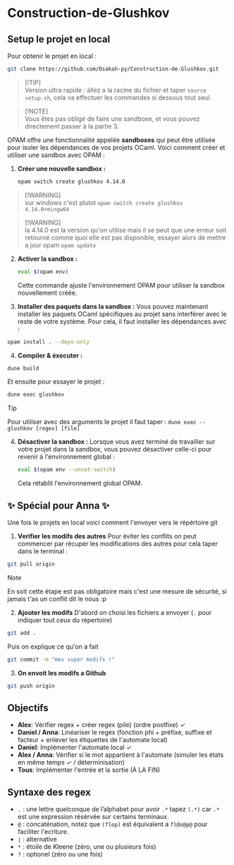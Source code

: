 # Construction-de-Glushkov

## Setup le projet en local

Pour obtenir le projet en local :
```bash
git clone https://github.com/Osakah-py/Construction-de-Glushkov.git
```
> [!TIP]\
> Version ultra rapide : àllez a la racine du fichier et taper ```source setup.sh```, cela va effectuer les commandes si dessous tout seul.

> [!NOTE]\
> Vous êtes pas obligé de faire une sandboxe, et vous pouvez directement passer à la partie 3.

OPAM offre une fonctionnalité appelée **sandboxes** qui peut être utilisée pour isoler les dépendances de vos projets OCaml.
Voici comment créer et utiliser une sandbox avec OPAM :

1. **Créer une nouvelle sandbox :**
   ```bash
   opam switch create glushkov 4.14.0
   ```
> [!WARNING]\
> sur windows c'est plutot ```opam switch create glushkov 4.14.0+mingw64```

> [!WARNING]\
>la 4.14.0 est la version qu'on utilise mais il se peut que une erreur soit retourné comme quoi elle est pas disponible, essayer alors de mettre a jour opam ```opam update``` 


2. **Activer la sandbox :**
   ```bash
   eval $(opam env)
   ```

   Cette commande ajuste l'environnement OPAM pour utiliser la sandbox nouvellement créée.

3. **Installer des paquets dans la sandbox :**
   Vous pouvez maintenant installer les paquets OCaml spécifiques au projet sans interférer avec le reste de votre système. Pour cela, il faut installer les dépendances avec :
```bash
opam install . --deps-only
```
4. **Compiler & éxecuter :**
```bash
dune build
```
Et ensuite pour essayer le projet : 
```bash
dune exec glushkov
```
> [!TIP]
> Pour utiliser avec des arguments le projet il faut taper : ```dune exec -- glushkov [regex] [file]```

4. **Désactiver la sandbox :**
   Lorsque vous avez terminé de travailler sur votre projet dans la sandbox, vous pouvez désactiver celle-ci pour revenir à l'environnement global :
   ```bash
   eval $(opam env --unset-switch)
   ```

   Cela rétablit l'environnement global OPAM.

## ✨ Spécial pour Anna ✨
Une fois le projets en local voici comment l'envoyer vers le répértoire git 
1. **Verifier les modifs des autres**
Pour éviter les conflits on peut commencer par récuper les modifications des autres pour cela taper dans le terminal :
```bash
git pull origin
```
> [!NOTE]
> En soit cette étape est pas obligatoire mais c'est une mesure de sécurité, si jamais t'as un conflit dit le nous :p

2. **Ajouter les modifs**
D'abord on choisi les fichiers a envoyer (```.``` pour indiquer tout ceux du répertoire)
```bash
git add .
```
Puis on explique ce qu'on a fait
```bash
git commit -m "mes super modifs !"
```

3. **On envoit les modifs a Github**
```bash
git push origin
```
## Objectifs
- **Alex**: Vérifier regex + créer regex (pile) (ordre postfixe)  ✓
- **Daniel / Anna**: Linéariser le regex (fonction phi + préfixe, suffixe et facteur + enlever les étiquettes de l'automate local)
- **Daniel**: Implémenter l'automate local ✓
- **Alex / Anna**: Vérifier si le mot appartient à l'automate (simuler les états en même temps ✓ / déterminisation)
- **Tous**: Implémenter l'entrée et la sortie (À LA FIN)


## Syntaxe des regex
- ```.``` : une lettre quelconque de l’alphabet pour avoir `.*` tapez `(.*)` car `.*` est une expression résérvée sur certains terminaux.
- ```@``` : concaténation, notez que `(flop)` est équivalent a `fl@o@p@` pour faciliter l'ecriture.
- ```|``` : alternative
- ```*``` : étoile de Kleene (zéro, une ou plusieurs fois)
- ```?``` : optionel (zéro ou une fois) 
